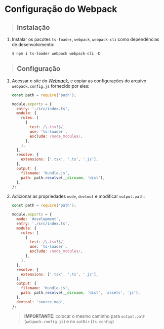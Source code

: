 # Configuração do Webpack

> ## **Instalação**

1. Instalar os pacotes `ts-loader`, `webpack`, `webpack-cli` como dependências de desenvolvimento:

    ```shell
    $ npm i ts-loader webpack webpack-cli -D
    ```

> ## **Configuração**

1. Acessar o site do [_Webpack_](https://webpack.js.org/guides/typescript/), e copiar as configurações do arquivo `webpack.config.js` fornecido por eles:

    ```js
    const path = require('path');

    module.exports = {
      entry: './src/index.ts',
      module: {
        rules: [
          {
            test: /\.tsx?$/,
            use: 'ts-loader',
            exclude: /node_modules/,
          },
        ],
      },
      resolve: {
        extensions: ['.tsx', '.ts', '.js'],
      },
      output: {
        filename: 'bundle.js',
        path: path.resolve(__dirname, 'dist'),
      },
    };
    ```

2. Adicionar as propriedades `mode`, `devtool` e modificar `output.path`:

    ```js
    const path = require('path');

    module.exports = {
      mode: 'development',
      entry: './src/index.ts',
      module: {
        rules: [
          {
            test: /\.tsx?$/,
            use: 'ts-loader',
            exclude: /node_modules/,
          },
        ],
      },
      resolve: {
        extensions: ['.tsx', '.ts', '.js'],
      },
      output: {
        filename: 'bundle.js',
        path: path.resolve(__dirname, 'dist', 'assets', 'js'),
      },
      devtool: 'source-map',
    };
    ```

    > **IMPORTANTE**: colocar o mesmo caminho para `output.path` (`webpack.config.js`) e no `outDir` (`ts.config`)

